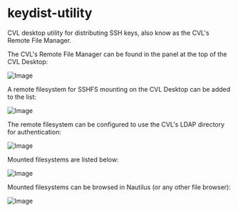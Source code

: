 keydist-utility
===============

CVL desktop utility for distributing SSH keys, also know as the CVL's Remote File Manager.

The CVL's Remote File Manager can be found in the panel at the top of the CVL Desktop:

![Image](https://raw.github.com/CVL-dev/keydist-utility/master/images/CVL%20Remote%20File%20Manager.png?raw=true)

A remote filesystem for SSHFS mounting on the CVL Desktop can be added to the list:

![Image](https://raw.github.com/CVL-dev/keydist-utility/master/images/CVL%20Remote%20File%20Manager%20SSHFS%20mounting%20MyTardis.png?raw=true)

The remote filesystem can be configured to use the CVL's LDAP directory for authentication:

![Image](https://raw.github.com/CVL-dev/keydist-utility/master/images/CVL%20Remote%20File%20Manager%20LDAP%20authentication%20for%20MyTardis%20SSHFS%20mount.png?raw=true)

Mounted filesystems are listed below:

![Image](https://raw.github.com/CVL-dev/keydist-utility/master/images/CVL%20Remote%20File%20Manager%20Mounted.png?raw=true)

Mounted filesystems can be browsed in Nautilus (or any other file browser):

![Image](https://raw.github.com/CVL-dev/keydist-utility/master/images/MyTardis%20SSHFS%20mount%20on%20CVL%20Desktop.png?raw=true)
